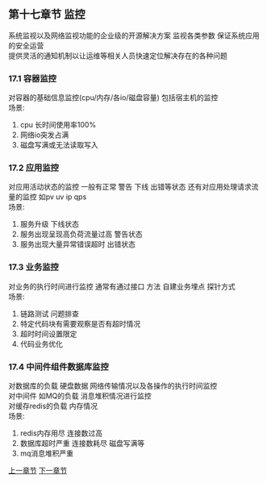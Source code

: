 ## 第十七章节 监控
系统监视以及网络监视功能的企业级的开源解决方案 监视各类参数 保证系统应用的安全运营  
提供灵活的通知机制以让运维等相关人员快速定位解决存在的各种问题 

### 17.1 容器监控
对容器的基础信息监控(cpu/内存/各io/磁盘容量) 包括宿主机的监控  
场景:  
1) cpu 长时间使用率100%  
2) 网络io突发占满  
3) 磁盘写满或无法读取写入

### 17.2 应用监控
对应用活动状态的监控 一般有正常 警告 下线 出错等状态 还有对应用处理请求流量的监控  如pv uv ip qps  
场景:  
1) 服务升级 下线状态  
2) 服务出现呈现高负荷流量过高 警告状态  
3) 服务出现大量异常错误超时 出错状态  

### 17.3 业务监控
对业务的执行时间进行监控 通常有通过接口 方法 自建业务埋点 探针方式  
场景:  
1) 链路测试 问题排查  
2) 特定代码块有需要观察是否有超时情况  
3) 超时时间设置限定  
4) 代码业务优化

### 17.4 中间件组件数据库监控
对数据库的负载 硬盘数据 网络传输情况以及各操作的执行时间监控  
对中间件 如MQ的负载 消息堆积情况进行监控  
对缓存redis的负载 内存情况  
场景:   
1) redis内存用尽 连接数过高  
2) 数据库超时严重 连接数耗尽 磁盘写满等  
3) mq消息堆积严重  


 <a href="subject-16.md">上一章节</a>  <a href="subject-18.md">下一章节</a>